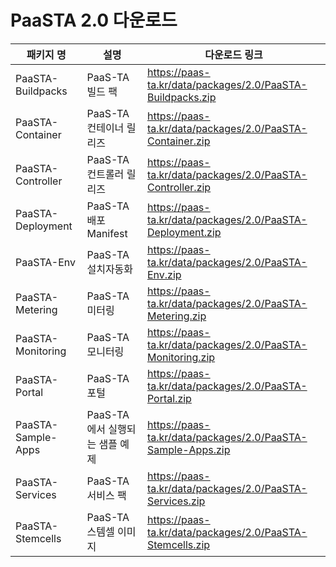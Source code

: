 # PaaSTA 2.0 다운로드

|패키지 명|설명 |다운로드 링크|
|---------|-------|--------------|
|PaaSTA-Buildpacks|PaaS-TA 빌드 팩|https://paas-ta.kr/data/packages/2.0/PaaSTA-Buildpacks.zip |
|PaaSTA-Container|PaaS-TA 컨테이너 릴리즈|https://paas-ta.kr/data/packages/2.0/PaaSTA-Container.zip |
|PaaSTA-Controller|PaaS-TA 컨트롤러 릴리즈|https://paas-ta.kr/data/packages/2.0/PaaSTA-Controller.zip |
|PaaSTA-Deployment|PaaS-TA 배포 Manifest|https://paas-ta.kr/data/packages/2.0/PaaSTA-Deployment.zip |
|PaaSTA-Env|PaaS-TA 설치자동화|https://paas-ta.kr/data/packages/2.0/PaaSTA-Env.zip |
|PaaSTA-Metering|PaaS-TA 미터링|https://paas-ta.kr/data/packages/2.0/PaaSTA-Metering.zip |
|PaaSTA-Monitoring|PaaS-TA 모니터링 |https://paas-ta.kr/data/packages/2.0/PaaSTA-Monitoring.zip |
|PaaSTA-Portal|PaaS-TA 포털|https://paas-ta.kr/data/packages/2.0/PaaSTA-Portal.zip |
|PaaSTA-Sample-Apps|PaaS-TA 에서 실행되는 샘플 예제 |https://paas-ta.kr/data/packages/2.0/PaaSTA-Sample-Apps.zip |
|PaaSTA-Services|PaaS-TA 서비스 팩|https://paas-ta.kr/data/packages/2.0/PaaSTA-Services.zip |
|PaaSTA-Stemcells|PaaS-TA 스템셀 이미지|https://paas-ta.kr/data/packages/2.0/PaaSTA-Stemcells.zip |
